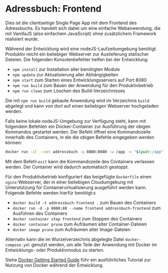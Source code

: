 Adressbuch: Frontend
====================

Dies ist die clientseitige Single Page App mit dem Frontend des Adressbuchs.
Es handelt sich dabei um eine einfache Webanwendung, die mit VanillaJS
(also einfachem JavaScript) ohne zusätzlichem Framework realisiert wurde.

Während der Entwicklung wird eine nodeJS-Laufzeitumgebung benötigt. Produktiv
reicht ein beliebiger Webserver zur Auslieferung statischer Dateien. Die
folgenden Konsolenbefehler helfen bei der Entwicklung:

 * `npm install` zur Installation aller benötigten Module
 * `npm update` zur Aktualisierung aller Abhängigkeiten
 * `npm start` zum Starten eines Entwicklungsservers auf Port 8080
 * `npm run build` zum Bauen der Anwendung für den Produktivbetrieb
 * `npm run clean` zum Löschen des Build-Verzeichnisses

Die mit `npm run build` gebaute Anwendung wird im Verzeichnis `build` abgelegt
und kann von dort auf einen beliebigen Webserver hochgeladen werden.

Falls keine lokale nodeJS-Umgebung zur Verfügung steht, kann mit folgendem
Befehlen ein Docker-Container zur Ausführung der obigen Kommandos gestartet
werden. Der Befehl öffnet eine Kommandozeile innerhalb des Containers, in
die die obigen Befehle eingegeben werden können:

```sh
docker run -it --net addressbuch -p 8080:8080 -w /app -v "$(pwd):/app" node:17-alpine sh
```

Mit dem Befehl `exit` kann die Kommandozeile des Containers verlassen werden.
Der Container wird dadurch automatisch gestoppt.

Für den Produktivbetrieb konfiguriert das beigefügte `Dockerfile` einen
`nginx`-Webserver, der in einer beliebigen Cloudumgebung mit Unterstützung
für Containervirtualisierung ausgeführt werden kann. Folgende Befehle werden
hierfür benötigt:s

 * `docker build -t addressbuch-frontend .` zum Bauen des Containers
 * `docker run -d -p 8080:80 --name frontend addressbuch-frontend` zum Ausführen des Containers
 * `docker container stop frontend` zum Stoppen des Containers
 * `docker container prune` zum Aufräumen alter Container-Dateien
 * `docker image prune` zum Aufräumen alter Image-Dateien

Alternativ kann die im Wurzelverzeichnis abgelegte Datei `docker-compose.yml`
genutzt werden, um alle Teile der Anwendung mit Docker im Entwicklungs- oder
Produktivmodus zu starten.

Siehe [Docker Getting Started Guide](https://docs.docker.com/get-started/)
führ ein ausführliches Tutorial zur Nutzung von Docker während der Entwicklung.
